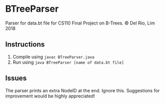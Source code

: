 # BTreeParser
Parser for data.bt file for CS110 Final Project on B-Trees. © Del Rio, Lim 2018

## Instructions
1. Compile using `javac BTreeParser.java`
2. Run using `java BTreeParser [name of data.bt file]`

## Issues
The parser prints an extra NodeID at the end. Ignore this. Suggestions for improvement would be highly appreciated!
